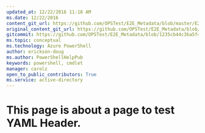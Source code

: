 ```yaml
---
updated_at: 12/22/2016 11:18 AM
ms.date: 12/22/2016
content_git_url: https://github.com/OPSTest/E2E_Metadata/blob/master/E2E_Metadata/yamlHeader.md
original_content_git_url: https://github.com/OPSTest/E2E_Metadata/blob/master/E2E_Metadata/yamlHeader.md
gitcommit: https://github.com/OPSTest/E2E_Metadata/blob/1235cb44c3ba5f41c665605ee8a788b047343d97/E2E_Metadata/yamlHeader.md
ms.topic: conceptual
ms.technology: Azure PowerShell
author: erickson-doug
ms.author: PowerShellHelpPub
keywords: powershell, cmdlet
manager: carolz
open_to_public_contributors: True
ms.service: active-directory
---
```


# This page is about a page to test YAML Header.
